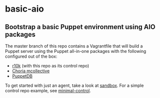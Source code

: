 # basic-aio
## Bootstrap a basic Puppet environment using AIO packages

The master branch of this repo contains a Vagrantfile that will build a Puppet
server using the Puppet all-in-one packages with the following configured
out of the box:
* [r10k](https://forge.puppet.com/puppet/r10k) (with this repo as its control repo)
* [Choria mcollective](http://choria.io/)
* [PuppetDB](https://puppet.com/docs/puppetdb/)

To get started with just an agent, take a look at
[sandbox](https://github.com/puppet-bootstrap/sandbox).  For a simple control
repo example, see
[minimal-control](https://github.com/puppet-bootstrap/minimal-control).

